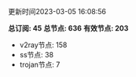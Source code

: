 更新时间2023-03-05 16:08:56

**总订阅: 45**
**总节点: 636**
**有效节点: 203**
- v2ray节点: 158
- ss节点: 38
- trojan节点: 7
